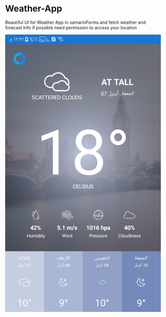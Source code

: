 # Weather-App
Beautiful UI for Weather App in xamarinForms and fetch weather and forecast Info if possible 
need permission to access your location  

![alt text](https://github.com/KHkhalaf/Weather-App/blob/master/CompleteWeatherApp/Screenshot_%D9%A2%D9%A0%D9%A2%D9%A0%D9%A0%D9%A4%D9%A0%D9%A6-%D9%A1%D9%A2%D9%A3%D9%A5%D9%A5%D9%A5_Gallery.jpg)
